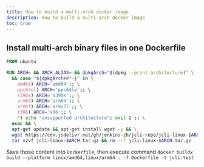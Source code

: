 ```yaml
---
title: How to build a multi-arch docker image
description: How to build a multi-arch docker image
toc: true
---
```


## Install multi-arch binary files in one Dockerfile
```Dockerfile
FROM ubuntu

RUN ARCH= && ARCH_ALIAS= && dpkgArch="$(dpkg --print-architecture)" \
  && case "${dpkgArch##*-}" in \
    amd64) ARCH='amd64';; \
    ppc64el) ARCH='ppc64le';; \
    s390x) ARCH='s390x';; \
    arm64) ARCH='arm64';; \
    armhf) ARCH='armv7l';; \
    i386) ARCH='x86';; \
    *) echo "unsupported architecture"; exit 1 ;; \
  esac && \
  apt-get update && apt-get install wget -y && \
  wget https://cdn.jsdelivr.net/gh/jenkins-zh/jcli-repo/jcli-linux-$ARCH.tar.gz && \
  tar xzvf jcli-linux-$ARCH.tar.gz && rm -rf jcli-linux-$ARCH.tar.gz
```

Save those content into `Dockerfile`, then execute command `docker buildx build --platform linux/amd64,linux/arm64 . -f Dockerfile -t jcli:test`
